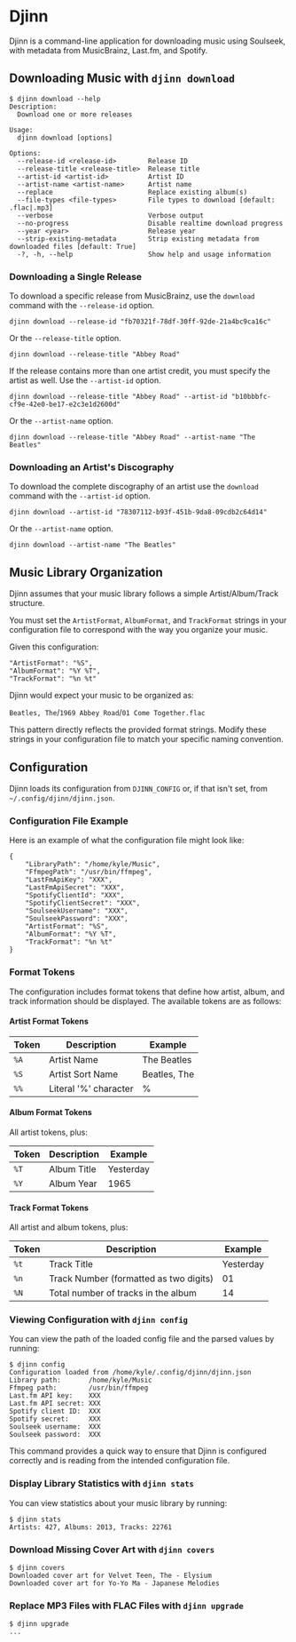 # Djinn

Djinn is a command-line application for downloading music using Soulseek, with metadata from MusicBrainz, Last.fm, and Spotify.

## Downloading Music with `djinn download`

```
$ djinn download --help
Description:
  Download one or more releases

Usage:
  djinn download [options]

Options:
  --release-id <release-id>        Release ID
  --release-title <release-title>  Release title
  --artist-id <artist-id>          Artist ID
  --artist-name <artist-name>      Artist name
  --replace                        Replace existing album(s)
  --file-types <file-types>        File types to download [default: .flac|.mp3]
  --verbose                        Verbose output
  --no-progress                    Disable realtime download progress
  --year <year>                    Release year
  --strip-existing-metadata        Strip existing metadata from downloaded files [default: True]
  -?, -h, --help                   Show help and usage information
```

### Downloading a Single Release

To download a specific release from MusicBrainz, use the `download` command with the `--release-id` option.

```
djinn download --release-id "fb70321f-78df-30ff-92de-21a4bc9ca16c"
```

Or the `--release-title` option.

```
djinn download --release-title "Abbey Road"
```

If the release contains more than one artist credit, you must specify the artist as well. Use the `--artist-id` option.

```
djinn download --release-title "Abbey Road" --artist-id "b10bbbfc-cf9e-42e0-be17-e2c3e1d2600d"
```

Or the `--artist-name` option.

```
djinn download --release-title "Abbey Road" --artist-name "The Beatles"
```

### Downloading an Artist's Discography

To download the complete discography of an artist use the `download` command with the `--artist-id` option. 

```
djinn download --artist-id "78307112-b93f-451b-9da8-09cdb2c64d14"
```

Or the `--artist-name` option.

```
djinn download --artist-name "The Beatles"
```

## Music Library Organization

Djinn assumes that your music library follows a simple Artist/Album/Track structure.

You must set the `ArtistFormat`, `AlbumFormat`, and `TrackFormat` strings in your configuration file to correspond with the way you organize your music.

Given this configuration:

```
"ArtistFormat": "%S",
"AlbumFormat": "%Y %T",
"TrackFormat": "%n %t"
```

Djinn would expect your music to be organized as:

`Beatles, The`/`1969 Abbey Road`/`01 Come Together.flac`

This pattern directly reflects the provided format strings. Modify these strings in your configuration file to match your specific naming convention.

## Configuration

Djinn loads its configuration from `DJINN_CONFIG` or, if that isn't set, from `~/.config/djinn/djinn.json`.

### Configuration File Example

Here is an example of what the configuration file might look like:

```
{
    "LibraryPath": "/home/kyle/Music",
    "FfmpegPath": "/usr/bin/ffmpeg",
    "LastFmApiKey": "XXX",
    "LastFmApiSecret": "XXX",
    "SpotifyClientId": "XXX",
    "SpotifyClientSecret": "XXX",
    "SoulseekUsername": "XXX",
    "SoulseekPassword": "XXX",
    "ArtistFormat": "%S",
    "AlbumFormat": "%Y %T",
    "TrackFormat": "%n %t"
}
```

### Format Tokens

The configuration includes format tokens that define how artist, album, and track information should be displayed. The available tokens are as follows:

#### Artist Format Tokens

| Token | Description           | Example      |
| ----- | --------------------- | ------------ |
| `%A`  | Artist Name           | The Beatles  |
| `%S`  | Artist Sort Name      | Beatles, The |
| `%%`  | Literal '%' character | %            |

#### Album Format Tokens

All artist tokens, plus:

| Token | Description | Example   |
| ----- | ----------- | --------- |
| `%T`  | Album Title | Yesterday |
| `%Y`  | Album Year  | 1965      |

#### Track Format Tokens

All artist and album tokens, plus:

| Token | Description                            | Example   |
| ----- | -------------------------------------- | --------- |
| `%t`  | Track Title                            | Yesterday |
| `%n`  | Track Number (formatted as two digits) | 01        |
| `%N`  | Total number of tracks in the album    | 14        |

### Viewing Configuration with `djinn config`

You can view the path of the loaded config file and the parsed values by running:

```
$ djinn config
Configuration loaded from /home/kyle/.config/djinn/djinn.json
Library path:       /home/kyle/Music
Ffmpeg path:        /usr/bin/ffmpeg
Last.fm API key:    XXX
Last.fm API secret: XXX
Spotify client ID:  XXX
Spotify secret:     XXX
Soulseek username:  XXX
Soulseek password:  XXX
```

This command provides a quick way to ensure that Djinn is configured correctly and is reading from the intended configuration file.

### Display Library Statistics with `djinn stats`

You can view statistics about your music library by running:

```
$ djinn stats
Artists: 427, Albums: 2013, Tracks: 22761
```

### Download Missing Cover Art with `djinn covers`

```
$ djinn covers
Downloaded cover art for Velvet Teen, The - Elysium
Downloaded cover art for Yo‐Yo Ma - Japanese Melodies
```

### Replace MP3 Files with FLAC Files with `djinn upgrade`

```
$ djinn upgrade
...
```
